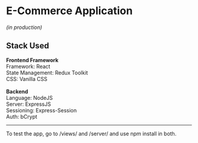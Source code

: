 # E-Commerce Application 

*(in production)*

## **Stack Used**

   **Frontend Framework**<br>
      Framework: React<br>
      State Management: Redux Toolkit<br>
      CSS: Vanilla CSS<br><br>
   **Backend**<br>
      Language: NodeJS<br>
      Server: ExpressJS<br>
      Sessioning: Express-Session<br>
      Auth: bCrypt<br>

---
To test the app, go to /views/ and /server/ and use npm install in both.

